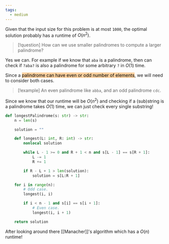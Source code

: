 ```yaml
---
tags:
  - medium
---
```


Given that the input size for this problem is at most `1000`, the optimal solution probably has a runtime of $O(n^2)$.

>[!question]
>How can we use smaller palindromes to compute a larger palindrome?

Yes we can. For example if we know that `aba` is a palindrome, then can check if `?aba?` is also a palindrome for some arbitrary `?` in $O(1)$ time.

Since a <mark style="background: #FFB86CA6;">palindrome can have even or odd number of elements</mark>, we will need to consider both cases.

>[!example]
>An even palindrome like `abba`, and an odd palindrome `cdc`.

Since we know that our runtime will be $O(n^2)$ and checking if a (sub)string is a palindrome takes $O(1)$ time, we can just check every single substring!

```python
def longestPalindrome(s: str) -> str:
	n = len(s)

	solution = ""

	def longest(L: int, R: int) -> str:
		nonlocal solution

		while L - 1 >= 0 and R + 1 < n and s[L - 1] == s[R + 1]:
			L -= 1
			R += 1

		if R - L + 1 > len(solution):
			solution = s[L:R + 1]

	for i in range(n):
		# Odd case.
		longest(i, i)

		if i < n - 1 and s[i] == s[i + 1]:
			# Even case.
			longest(i, i + 1)

	return solution
```

After looking around there [[Manacher]]'s algorithm which has a $O(n)$ runtime!
